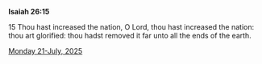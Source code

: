 **Isaiah 26:15**

15 Thou hast increased the nation, O Lord, thou hast increased the nation: thou art glorified: thou hadst removed it far unto all the ends of the earth.

[Monday 21-July, 2025](https://getbible.life/kjv/Isaiah/26/15)
